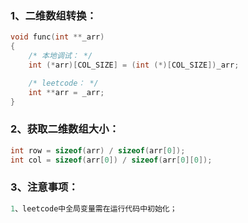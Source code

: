 ### 1、二维数组转换：

```c
void func(int **_arr)
{
    /* 本地调试： */
    int (*arr)[COL_SIZE] = (int (*)[COL_SIZE])_arr;

    /* leetcode： */
    int **arr = _arr;
}
```

### 2、获取二维数组大小：

```c
int row = sizeof(arr) / sizeof(arr[0]);
int col = sizeof(arr[0]) / sizeof(arr[0][0]);
```

### 3、注意事项：

```c
1、leetcode中全局变量需在运行代码中初始化；
```